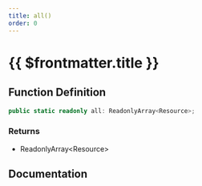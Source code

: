 ```yaml
---
title: all()
order: 0
---
```


# {{ $frontmatter.title }}

## Function Definition

```ts
public static readonly all: ReadonlyArray<Resource>;
```

### Returns

* ReadonlyArray\<Resource\>

## Documentation

<!--@include: ./parts/all.md-->
